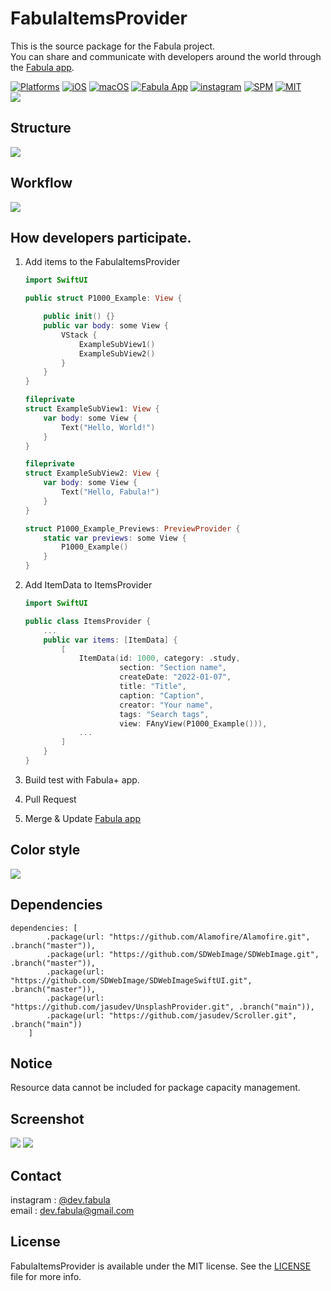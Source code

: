 # **FabulaItemsProvider**
This is the source package for the Fabula project.  
You can share and communicate with developers around the world through the [Fabula app](https://apps.apple.com/app/id1591155142).  

[![Platforms](https://img.shields.io/badge/Platforms-iOS%20%7C%20macOS-blue?style=flat-square)](https://apps.apple.com/app/id1591155142)
[![iOS](https://img.shields.io/badge/iOS-15.0-blue.svg)](https://developer.apple.com/iOS)
[![macOS](https://img.shields.io/badge/macOS-11.0-blue.svg)](https://developer.apple.com/macOS)
[![Fabula App](https://img.shields.io/badge/AppStore-Fabula-orange?style=flat-square)](https://apps.apple.com/app/id1591155142)
[![instagram](https://img.shields.io/badge/instagram-@dev.fabula-orange.svg?style=flat-square)](https://www.instagram.com/dev.fabula)
[![SPM](https://img.shields.io/badge/SPM-compatible-red?style=flat-square)](https://developer.apple.com/documentation/swift_packages/package/)
[![MIT](https://img.shields.io/badge/licenses-MIT-red.svg)](https://opensource.org/licenses/MIT)  
[<img src="Markdown/fabula.png">](https://apps.apple.com/app/id1591155142)  

## Structure
<img src="Markdown/fabulaStructure.png">

## Workflow
<img src="Markdown/fabulaWorkflow.png">

## How developers participate.
1. Add items to the FabulaItemsProvider
      ```swift
      import SwiftUI

      public struct P1000_Example: View {

          public init() {}
          public var body: some View {
              VStack {
                  ExampleSubView1()
                  ExampleSubView2()
              }
          }
      }

      fileprivate
      struct ExampleSubView1: View {
          var body: some View {
              Text("Hello, World!")
          }
      }

      fileprivate
      struct ExampleSubView2: View {
          var body: some View {
              Text("Hello, Fabula!")
          }
      }

      struct P1000_Example_Previews: PreviewProvider {
          static var previews: some View {
              P1000_Example()
          }
      }
      ```

2. Add ItemData to ItemsProvider
      ```swift
      import SwiftUI

      public class ItemsProvider {
          ...
          public var items: [ItemData] {
              [
                  ItemData(id: 1000, category: .study,
                           section: "Section name",
                           createDate: "2022-01-07",
                           title: "Title",
                           caption: "Caption",
                           creator: "Your name",
                           tags: "Search tags",
                           view: FAnyView(P1000_Example())),
                  ...
              ]
          }
      }
      ```
3. Build test with Fabula+ app.
4. Pull Request
5. Merge & Update [Fabula app](https://apps.apple.com/app/id1591155142)

## Color style
<img src="Markdown/fabulaColorStyle.png">  

## Dependencies
```
dependencies: [
        .package(url: "https://github.com/Alamofire/Alamofire.git", .branch("master")),
        .package(url: "https://github.com/SDWebImage/SDWebImage.git", .branch("master")),
        .package(url: "https://github.com/SDWebImage/SDWebImageSwiftUI.git", .branch("master")),
        .package(url: "https://github.com/jasudev/UnsplashProvider.git", .branch("main")),
        .package(url: "https://github.com/jasudev/Scroller.git", .branch("main"))
    ]
```
## Notice
Resource data cannot be included for package capacity management.

## Screenshot
<img src="Markdown/FabulaPlus_iOS.gif">
<img src="Markdown/FabulaPlus_macOS.gif">

## Contact
instagram : [@dev.fabula](https://www.instagram.com/dev.fabula)  
email : [dev.fabula@gmail.com](mailto:dev.fabula@gmail.com)

## License
FabulaItemsProvider is available under the MIT license. See the [LICENSE](LICENSE) file for more info.
